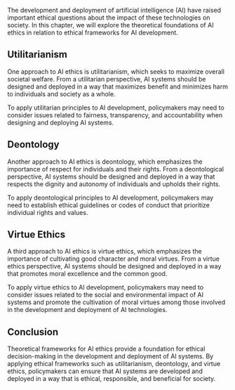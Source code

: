 

The development and deployment of artificial intelligence (AI) have raised important ethical questions about the impact of these technologies on society. In this chapter, we will explore the theoretical foundations of AI ethics in relation to ethical frameworks for AI development.

Utilitarianism
--------------

One approach to AI ethics is utilitarianism, which seeks to maximize overall societal welfare. From a utilitarian perspective, AI systems should be designed and deployed in a way that maximizes benefit and minimizes harm to individuals and society as a whole.

To apply utilitarian principles to AI development, policymakers may need to consider issues related to fairness, transparency, and accountability when designing and deploying AI systems.

Deontology
----------

Another approach to AI ethics is deontology, which emphasizes the importance of respect for individuals and their rights. From a deontological perspective, AI systems should be designed and deployed in a way that respects the dignity and autonomy of individuals and upholds their rights.

To apply deontological principles to AI development, policymakers may need to establish ethical guidelines or codes of conduct that prioritize individual rights and values.

Virtue Ethics
-------------

A third approach to AI ethics is virtue ethics, which emphasizes the importance of cultivating good character and moral virtues. From a virtue ethics perspective, AI systems should be designed and deployed in a way that promotes moral excellence and the common good.

To apply virtue ethics to AI development, policymakers may need to consider issues related to the social and environmental impact of AI systems and promote the cultivation of moral virtues among those involved in the development and deployment of AI technologies.

Conclusion
----------

Theoretical frameworks for AI ethics provide a foundation for ethical decision-making in the development and deployment of AI systems. By applying ethical frameworks such as utilitarianism, deontology, and virtue ethics, policymakers can ensure that AI systems are developed and deployed in a way that is ethical, responsible, and beneficial for society.
